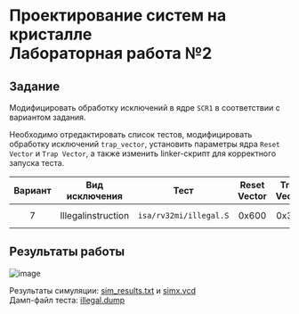 # Проектирование систем на кристалле <br> Лабораторная работа №2

## Задание

Модифицировать обработку исключений в ядре `SCR1` в соответствии с вариантом задания.

Необходимо отредактировать список тестов, модифицировать обработку исключений `trap_vector`, установить параметры ядра `Reset Vector` и `Trap Vector`, а также изменить linker-скрипт для корректного запуска теста.

Вариант | Вид исключения |  Тест  | Reset Vector | Trap Vector | Обработчик
:-----: |:-------------: | :----: | :----------: | :---------: | :--------:
7  | Illegalinstruction | `isa/rv32mi/illegal.S` | 0x600 | 0x300 | Вывод строки `instructionillegal`

## Результаты работы

![image](https://user-images.githubusercontent.com/110569071/208876923-a6ec0a95-069f-4ec2-ac74-edba44012d60.png)

Результаты симуляции: [sim_results.txt](results/sim_results.txt) и [simx.vcd](results/simx.vcd)  
Дамп-файл теста: [illegal.dump](results/illegal.dump)
